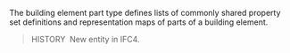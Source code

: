 ﻿The building element part type defines lists of commonly shared property set definitions and representation maps of parts of a building element.

> HISTORY&nbsp; New entity in IFC4.
